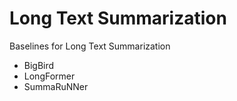 # Long Text Summarization
Baselines for Long Text Summarization
  - BigBird
  - LongFormer
  - SummaRuNNer
